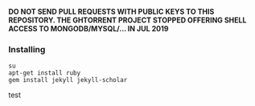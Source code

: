 **DO NOT SEND PULL REQUESTS WITH PUBLIC KEYS TO THIS REPOSITORY. THE GHTORRENT PROJECT STOPPED OFFERING SHELL ACCESS TO MONGODB/MYSQL/... IN JUL 2019**


### Installing

````
su
apt-get install ruby
gem install jekyll jekyll-scholar
````

test
